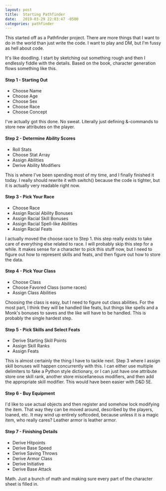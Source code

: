```yaml
---
layout: post
title:  Starting Pathfinder
date:   2019-03-29 22:03:47 -0500
categories: pathfinder
---
```

This started off as a Pathfinder project. There are more things that I want to do in the world than just write the code. I want to play and DM, but I'm fussy as hell about code. 

It's like doodling. I start by sketching out something rough and then I endlessly fiddle with the details. Based on the book, character generation flows something like this.

#### Step 1 - Starting Out
* Choose Name
* Choose Age
* Choose Sex
* Choose Race
* Choose Concept

I've actually got this done. No sweat. Literally just defining &-commands to store new attributes on the player.
	
#### Step 2 - Determine Ability Scores
* Roll Stats
* Choose Stat Array
* Assign Abilities
* Derive Ability Modifiers

This is where I've been spending most of my time, and I finally finished it today. I really should rewrite it with switch() because the code is tighter, but it is actually very readable right now.
	
#### Step 3 - Pick Your Race
* Choose Race
* Assign Racial Ability Bonuses
* Assign Racial Skill Bonuses
* Assign Racial Spell-like Abilities
* Assign Racial Feats

I actually moved the choose race to Step 1. this step really exists to take care of everything else related to race. I will probably skip this step for a while. It makes sense for a character to pick this stuff now, but I need to figure out how to represent skills and feats, and then figure out how to store the data.

#### Step 4 - Pick Your Class
* Choose Class
* Choose Favored Class (some races)
* Assign Class Abilities

Choosing the class is easy, but I need to figure out class abilities. For the most part, I think they will be handled like feats, but things like spells and a Monk's bonuses to saves and the like will have to be handled. This is probably the single hardest step.

#### Step 5 - Pick Skills and Select Feats
* Derive Starting Skill Points
* Assign Skill Ranks
* Assign Feats

This is almost certainly the thing I have to tackle next. Step 3 where I assign skill bonuses will happen concurrently with this. I can either use multiple delimiters to fake a Python style dictionary, or I can just have one attribute store one skill rank, another store miscellaneous modifiers, and then add the appropriate skill modifier. This would have been easier with D&D 5E.
	
#### Step 6 - Buy Equipment

I'd like to use actual objects and then register and somehow lock modifying the item. That way they can be moved around, described by the players, loaned, etc. It may wind up entirely softcoded, because unless it is a magic item, who really cares? Leather armor is leather armor.

#### Step 7 - Finishing Details
* Derive Hitpoints
* Derive Base Speed
* Derive Saving Throws
* Derive Armor Class
* Derive Initiative
* Derive Base Attack

Math. Just a bunch of math and making sure every part of the character sheet is filled in.